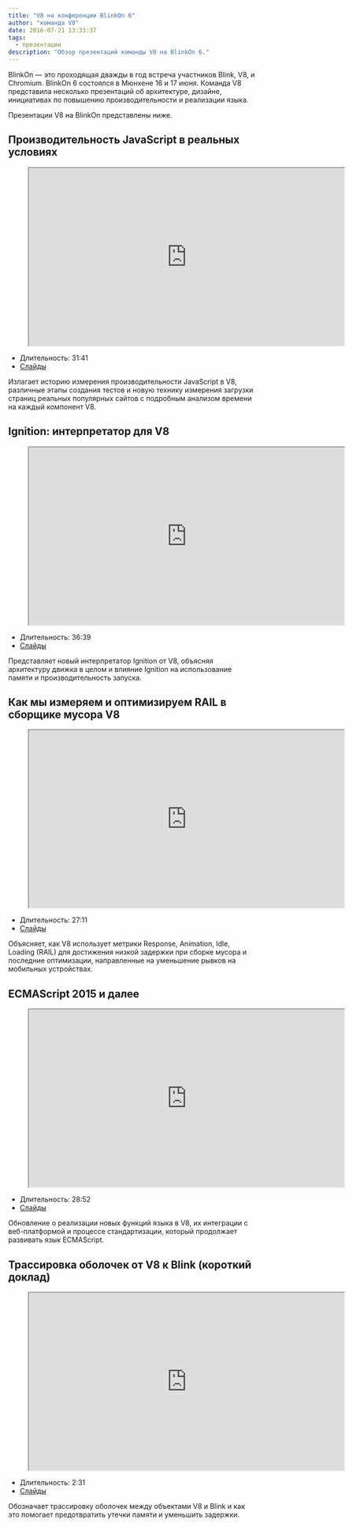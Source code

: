 ```yaml
---
title: "V8 на конференции BlinkOn 6"
author: "команда V8"
date: 2016-07-21 13:33:37
tags:
  - презентации
description: "Обзор презентаций команды V8 на BlinkOn 6."
---
```

BlinkOn — это проходящая дважды в год встреча участников Blink, V8, и Chromium. BlinkOn 6 состоялся в Мюнхене 16 и 17 июня. Команда V8 представила несколько презентаций об архитектуре, дизайне, инициативах по повышению производительности и реализации языка.

<!--truncate-->
Презентации V8 на BlinkOn представлены ниже.

## Производительность JavaScript в реальных условиях

<figure>
  <div class="video video-16:9">
    <iframe src="https://www.youtube.com/embed/xCx4uC7mn6Y" width="640" height="360" loading="lazy"></iframe>
  </div>
</figure>

- Длительность: 31:41
- [Слайды](https://docs.google.com/presentation/d/14WZkWbkvtmZDEIBYP5H1GrbC9H-W3nJSg3nvpHwfG5U/edit)

Излагает историю измерения производительности JavaScript в V8, различные этапы создания тестов и новую технику измерения загрузки страниц реальных популярных сайтов с подробным анализом времени на каждый компонент V8.

## Ignition: интерпретатор для V8

<figure>
  <div class="video video-16:9">
    <iframe src="https://www.youtube.com/embed/r5OWCtuKiAk" width="640" height="360" loading="lazy"></iframe>
  </div>
</figure>

- Длительность: 36:39
- [Слайды](https://docs.google.com/presentation/d/1OqjVqRhtwlKeKfvMdX6HaCIu9wpZsrzqpIVIwQSuiXQ/edit)

Представляет новый интерпретатор Ignition от V8, объясняя архитектуру движка в целом и влияние Ignition на использование памяти и производительность запуска.

## Как мы измеряем и оптимизируем RAIL в сборщике мусора V8

<figure>
  <div class="video video-16:9">
    <iframe src="https://www.youtube.com/embed/VITAyGT-CJI" width="640" height="360" loading="lazy"></iframe>
  </div>
</figure>

- Длительность: 27:11
- [Слайды](https://docs.google.com/presentation/d/15EQ603eZWAnrf4i6QjPP7S3KF3NaL3aAaKhNUEatVzY/edit)

Объясняет, как V8 использует метрики Response, Animation, Idle, Loading (RAIL) для достижения низкой задержки при сборке мусора и последние оптимизации, направленные на уменьшение рывков на мобильных устройствах.

## ECMAScript 2015 и далее

<figure>
  <div class="video video-16:9">
    <iframe src="https://www.youtube.com/embed/KrGOzEwqRDA" width="640" height="360" loading="lazy"></iframe>
  </div>
</figure>

- Длительность: 28:52
- [Слайды](https://docs.google.com/presentation/d/1o1wld5z0BM8RTqXASGYD3Rvov8PzrxySghmrGTYTgw0/edit)

Обновление о реализации новых функций языка в V8, их интеграции с веб-платформой и процессе стандартизации, который продолжает развивать язык ECMAScript.

## Трассировка оболочек от V8 к Blink (короткий доклад)

<figure>
  <div class="video video-16:9">
    <iframe src="https://www.youtube.com/embed/PMDRfYw4UYQ?start=3204" width="640" height="360" loading="lazy"></iframe>
  </div>
</figure>

- Длительность: 2:31
- [Слайды](https://docs.google.com/presentation/d/1I6leiRm0ysSTqy7QWh33Gfp7_y4ngygyM2tDAqdF0fI/edit)

Обозначает трассировку оболочек между объектами V8 и Blink и как это помогает предотвратить утечки памяти и уменьшить задержки.
